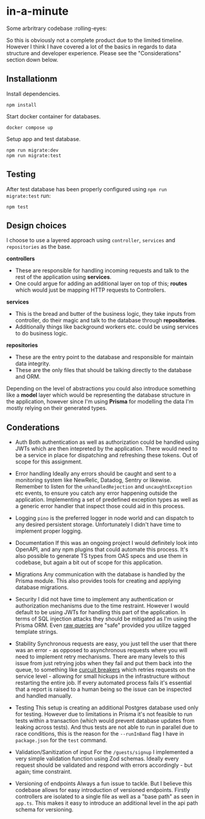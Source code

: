 # in-a-minute

Some arbritrary codebase :rolling-eyes:

So this is obviously not a complete product due to the limited timeline. However I think I have covered a lot of the basics in regards to data structure and developer experience. Please see the "Considerations" section down below.

## Installationm

Install dependencies.

```
npm install
```

Start docker container for databases.

```
docker compose up
```

Setup app and test database.

```
npm run migrate:dev
npm run migrate:test
```

## Testing

After test database has been properly configured using `npm run migrate:test` run:

```
npm test
```

## Design choices

I choose to use a layered approach using `controller`, `services` and `repositories` as the base.

**controllers**

- These are responsible for handling incoming requests and talk to the rest of the application using **services**.
- One could argue for adding an additional layer on top of this; **routes** which would just be mapping HTTP requests to Controllers.

**services**

- This is the bread and butter of the business logic, they take inputs from controller, do their magic and talk to the database through **repositories**.
- Additionally things like background workers etc. could be using services to do business logic.

**repositories**

- These are the entry point to the database and responsible for maintain data integrity.
- These are the only files that should be talking directly to the database and ORM.

Depending on the level of abstractions you could also introduce something like a **model** layer which would be representing the database structure in the application, however since I'm using **Prisma** for modelling the data I'm mostly relying on their generated types.

## Conderations

- Auth
  Both authentication as well as authorization could be handled using JWTs which are then intepreted by the application. There would need to be a service in place for dispatching and refreshing these tokens. Out of scope for this assignment.

- Error handling
  Ideally any errors should be caught and sent to a monitoring system like NewRelic, Datadog, Sentry or likewise.
  Remember to listen for the `unhandledRejection` and `uncaughtException` etc events, to ensure you catch any error happening outside the application.
  Implementing a set of predefined exception types as well as a generic error handler that inspect those could aid in this process.

- Logging
  `pino` is the preferred logger in node world and can dispatch to any desired persistent storage.
  Unfortunately I didn't have time to implement proper logging.

- Documentation
  If this was an ongoing project I would definitely look into OpenAPI, and any npm plugins that could automate this process.
  It's also possible to generate TS types from OAS specs and use them in codebase, but again a bit out of scope for this application.

- Migrations
  Any communication with the database is handled by the Prisma module. This also provides tools for creating and applying database migrations.

- Security
  I did not have time to implement any authentication or authorization mechanisms due to the time restraint. However I would default to be using JWTs for handling this part of the application.
  In terms of SQL injection attacks they should be mitigated as I'm using the Prisma ORM. Even [raw queries](https://www.prisma.io/docs/orm/prisma-client/queries/raw-database-access/raw-queries#executeraw) are "safe" provided you utilize tagged template strings.

- Stability
  Synchronous requests are easy, you just tell the user that there was an error - as opposed to asynchronous requests where you will need to implement retry mechanisms.
  There are many levels to this issue from just retrying jobs when they fail and put them back into the queue, to something like [curcuit breakers](https://microservices.io/patterns/reliability/circuit-breaker.html) which retries requests on the service level - allowing for small hickups in the infrastructure without restarting the entire job.
  If every automated process fails it's essential that a report is raised to a human being so the issue can be inspected and handled manually.

- Testing
  This setup is creating an additional Postgres database used only for testing. However due to limitations in Prisma it's not feasible to run tests within a transaction (which would prevent database updates from leaking across tests). And thus tests are not able to run in parallel due to race conditions, this is the reason for the `--runInBand` flag I have in `package.json` for the `test` command.

- Validation/Sanitization of input
  For the `/guests/signup` I implemented a very simple validation function using Zod schemas.
  Ideally every request should be validated and respond with errors accordingly - but again; time constraint.

- Versioning of endpoints
  Always a fun issue to tackle. But I believe this codebase allows for easy introduction of versioned endpoints. Firstly controllers are isolated to a single file as well as a "base path" as seen in `app.ts`.
  This makes it easy to introduce an additional level in the api path schema for versioning.
